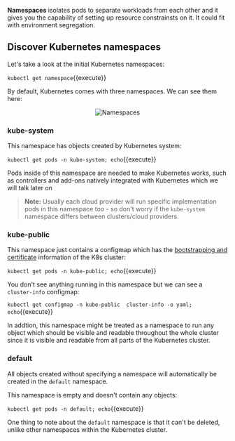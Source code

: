**Namespaces** isolates pods to separate workloads from each other and it gives you the capability of setting up resource constrainsts on it. It could fit with environment segregation.

## Discover Kubernetes namespaces 

Let's take a look at the initial Kubernetes namespaces:

`kubectl get namespace`{{execute}}

By default, Kubernetes comes with three namespaces. We can see them here:

<p style="text-align:center;"><img src="/andresguisado/courses/kubernetes101/pods/assets/namespaces.png" alt="Namespaces"></p>

### kube-system

This namespace has objects created by Kubernetes system:

`kubectl get pods -n kube-system; echo`{{execute}}

Pods inside of this namespace are needed to make Kubernetes works, such as controllers and add-ons natively integrated with Kubernetes which we will talk later on

> **Note:** Usually each cloud provider will run specific implementation pods in this namespace too - so don't worry if the `kube-system` namespace differs between clusters/cloud providers.

### kube-public

This namespace just contains a configmap which has the [bootstrapping and certificate](https://kubernetes.io/docs/reference/access-authn-authz/bootstrap-tokens/) information of the K8s cluster:

`kubectl get pods -n kube-public; echo`{{execute}}

You don't see anything running in this namespace but we can see a ```cluster-info``` configmap:

`kubectl get configmap -n kube-public  cluster-info -o yaml; echo`{{execute}}

In addtion, this namespace might be treated as a namespace to run any object which should be visible and readable throughout the whole cluster since it is visible and readable from all parts of the Kubernetes cluster.

### default

All objects created without specifying a namespace will automatically be created in the `default` namespace.

This namespace is empty and doesn't contain any objects:

`kubectl get pods -n default; echo`{{execute}}

One thing to note about the `default` namespace is that it can't be deleted, unlike other namespaces within the Kubernetes cluster.